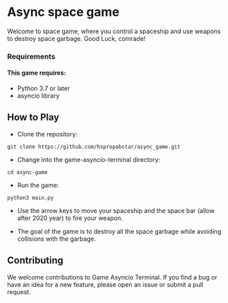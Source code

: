 # Async space game

Welcome to space game, where you control a spaceship and use weapons to destroy space garbage.
Good Luck, comrade!

### Requirements
#### This game requires:
* Python 3.7 or later
* asyncio library

## How to Play
* Clone the repository:
<pre><code>git clone https://github.com/hspropabstar/async_game.git
</code></pre>

* Change into the game-asyncio-terminal directory:
<pre><code>cd async-game
</code></pre>

* Run the game:
<pre><code>python3 main.py
</code></pre>

* Use the arrow keys to move your spaceship and the space bar (allow after 2020 year) to fire your weapon.

* The goal of the game is to destroy all the space garbage while avoiding collisions with the garbage.

## Contributing
We welcome contributions to Game Asyncio Terminal. If you find a bug or have an idea for a new feature, please open an issue or submit a pull request.